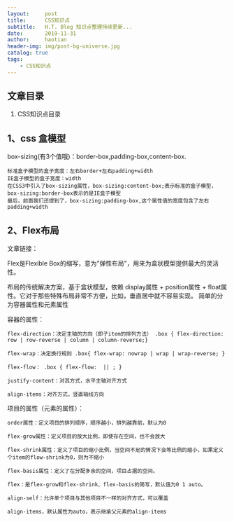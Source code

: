 ```yaml
---
layout:     post
title:      CSS知识点
subtitle:   H.T. Blog 知识点整理持续更新...
date:       2019-11-31
author:     haotian
header-img: img/post-bg-universe.jpg
catalog: true
tags:
    - CSS知识点
---
```


## 文章目录
1. CSS知识点目录
## 1、css 盒模型

box-sizing(有3个值哦)：border-box,padding-box,content-box.

    标准盒子模型的盒子宽度：左右border+左右padding+width
    IE盒子模型的盒子宽度：width
    在CSS3中引入了box-sizing属性，box-sizing:content-box;表示标准的盒子模型，box-sizing:border-box表示的是IE盒子模型
    最后，前面我们还提到了，box-sizing:padding-box,这个属性值的宽度包含了左右padding+width

## 2、Flex布局
文章链接：
[](http://www.ruanyifeng.com/blog/2015/07/flex-grammar.html?utm_source=tuicool%EF%BC%88%E8%AF%AD%E6%B3%95%E7%AF%87%EF%BC%89)

Flex是Flexible Box的缩写，意为"弹性布局"，用来为盒状模型提供最大的灵活性。

布局的传统解决方案，基于盒状模型，依赖 display属性 + position属性 + float属性。它对于那些特殊布局非常不方便，比如，垂直居中就不容易实现。
简单的分为容器属性和元素属性

容器的属性：

    flex-direction：决定主轴的方向（即子item的排列方法） .box { flex-direction: row | row-reverse | column | column-reverse;}

    flex-wrap：决定换行规则 .box{ flex-wrap: nowrap | wrap | wrap-reverse; }

    flex-flow： .box { flex-flow:  || ; }
    
    justify-content：对其方式，水平主轴对齐方式
    
    align-items：对齐方式，竖直轴线方向

项目的属性（元素的属性）：

    order属性：定义项目的排列顺序，顺序越小，排列越靠前，默认为0
    
    flex-grow属性：定义项目的放大比例，即使存在空间，也不会放大
    
    flex-shrink属性：定义了项目的缩小比例，当空间不足的情况下会等比例的缩小，如果定义个item的flow-shrink为0，则为不缩小
    
    flex-basis属性：定义了在分配多余的空间，项目占据的空间。
    
    flex：是flex-grow和flex-shrink、flex-basis的简写，默认值为0 1 auto。
    
    align-self：允许单个项目与其他项目不一样的对齐方式，可以覆盖
    
    align-items，默认属性为auto，表示继承父元素的align-items
